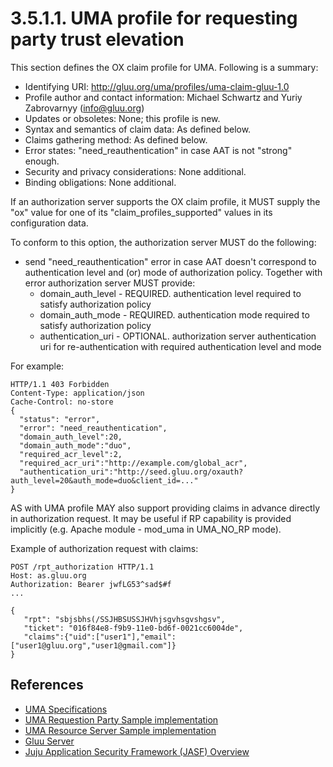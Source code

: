 
# 3.5.1.1. UMA profile for requesting party trust elevation

This section defines the OX claim profile for UMA. Following is a summary:

  - Identifying URI: http://gluu.org/uma/profiles/uma-claim-gluu-1.0
  - Profile author and contact information: Michael Schwartz and Yuriy Zabrovarnyy (info@gluu.org)
  - Updates or obsoletes: None; this profile is new.
  - Syntax and semantics of claim data: As defined below.
  - Claims gathering method: As defined below.
  - Error states: "need_reauthentication" in case AAT is not "strong" enough.
  - Security and privacy considerations: None additional.
  - Binding obligations: None additional.

If an authorization server supports the OX claim profile, it MUST supply the "ox" value for one of its "claim_profiles_supported" values in its configuration data.

To conform to this option, the authorization server MUST do the following:

  - send "need_reauthentication" error in case AAT doesn't correspond to authentication level and (or) mode of authorization policy. Together with error authorization server MUST provide:
      - domain_auth_level - REQUIRED. authentication level required to satisfy authorization policy
      - domain_auth_mode - REQUIRED. authentication mode required to satisfy authorization policy
      - authentication_uri - OPTIONAL. authorization server authentication uri for re-authentication with required authentication level and mode

For example:

```
HTTP/1.1 403 Forbidden
Content-Type: application/json
Cache-Control: no-store
{
  "status": "error",
  "error": "need_reauthentication",
  "domain_auth_level":20,
  "domain_auth_mode":"duo",
  "required_acr_level":2,
  "required_acr_uri":"http://example.com/global_acr",
  "authentication_uri":"http://seed.gluu.org/oxauth?auth_level=20&auth_mode=duo&client_id=..."
}
```

AS with UMA profile MAY also support providing claims in advance directly in authorization request. It may be useful if RP capability is provided implicitly (e.g. Apache module - mod_uma in UMA_NO_RP mode).

Example of authorization request with claims:

```
POST /rpt_authorization HTTP/1.1
Host: as.gluu.org
Authorization: Bearer jwfLG53^sad$#f
...

{
   "rpt": "sbjsbhs(/SSJHBSUSSJHVhjsgvhsgvshgsv",
   "ticket": "016f84e8-f9b9-11e0-bd6f-0021cc6004de",
   "claims":{"uid":["user1"],"email":["user1@gluu.org","user1@gmail.com"]}
}
```

## References
- [UMA Specifications](http://kantarainitiative.org/confluence/display/uma/UMA+1.0+Core+Protocol)
- [UMA Requestion Party Sample implementation](https://svn.gluu.info/repository/openxdi/oxUmaDemo/RP/)
- [UMA Resource Server Sample implementation](https://svn.gluu.info/repository/openxdi/oxUmaDemo/RS/)
- [Gluu Server](http://gluu.org)
- [Juju Application Security Framework (JASF) Overview](http://www.gluu.co/juju-draft-overview)

[UMA]: http://kantarainitiative.org/confluence/display/uma/UMA+1.0+Core+Protocol